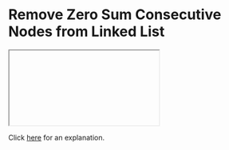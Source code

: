 # Remove Zero Sum Consecutive Nodes from Linked List 

<iframe></iframe>

Click [here](Explanation.md) for an explanation.

